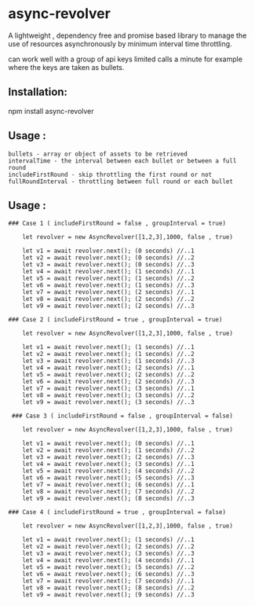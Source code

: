 # async-revolver
A lightweight , dependency free and promise based library to manage the use of resources asynchronously by minimum interval time throttling.

can work well with a group of api keys limited calls a minute for example where the keys are taken as bullets.

## Installation:

npm install async-revolver

## Usage :
    bullets - array or object of assets to be retrieved 
    intervalTime - the interval between each bullet or between a full round 
    includeFirstRound - skip throttling the first round or not
    fullRoundInterval - throttling between full round or each bullet
## Usage :
    ### Case 1 ( includeFirstRound = false , groupInterval = true)
    
        let revolver = new AsyncRevolver([1,2,3],1000, false , true)

        let v1 = await revolver.next(); (0 seconds) //..1
        let v2 = await revolver.next(); (0 seconds) //..2
        let v3 = await revolver.next(); (0 seconds) //..3
        let v4 = await revolver.next(); (1 seconds) //..1
        let v5 = await revolver.next(); (1 seconds) //..2
        let v6 = await revolver.next(); (1 seconds) //..3
        let v7 = await revolver.next(); (2 seconds) //..1
        let v8 = await revolver.next(); (2 seconds) //..2
        let v9 = await revolver.next(); (2 seconds) //..3

    ### Case 2 ( includeFirstRound = true , groupInterval = true)
    
        let revolver = new AsyncRevolver([1,2,3],1000, false , true)

        let v1 = await revolver.next(); (1 seconds) //..1
        let v2 = await revolver.next(); (1 seconds) //..2
        let v3 = await revolver.next(); (1 seconds) //..3
        let v4 = await revolver.next(); (2 seconds) //..1
        let v5 = await revolver.next(); (2 seconds) //..2
        let v6 = await revolver.next(); (2 seconds) //..3
        let v7 = await revolver.next(); (3 seconds) //..1
        let v8 = await revolver.next(); (3 seconds) //..2
        let v9 = await revolver.next(); (3 seconds) //..3
    
     ### Case 3 ( includeFirstRound = false , groupInterval = false)
    
        let revolver = new AsyncRevolver([1,2,3],1000, false , true)

        let v1 = await revolver.next(); (0 seconds) //..1
        let v2 = await revolver.next(); (1 seconds) //..2
        let v3 = await revolver.next(); (2 seconds) //..3
        let v4 = await revolver.next(); (3 seconds) //..1
        let v5 = await revolver.next(); (4 seconds) //..2
        let v6 = await revolver.next(); (5 seconds) //..3
        let v7 = await revolver.next(); (6 seconds) //..1
        let v8 = await revolver.next(); (7 seconds) //..2
        let v9 = await revolver.next(); (8 seconds) //..3

    ### Case 4 ( includeFirstRound = true , groupInterval = false)
    
        let revolver = new AsyncRevolver([1,2,3],1000, false , true)

        let v1 = await revolver.next(); (1 seconds) //..1
        let v2 = await revolver.next(); (2 seconds) //..2
        let v3 = await revolver.next(); (3 seconds) //..3
        let v4 = await revolver.next(); (4 seconds) //..1
        let v5 = await revolver.next(); (5 seconds) //..2
        let v6 = await revolver.next(); (6 seconds) //..3
        let v7 = await revolver.next(); (7 seconds) //..1
        let v8 = await revolver.next(); (8 seconds) //..2
        let v9 = await revolver.next(); (9 seconds) //..3





